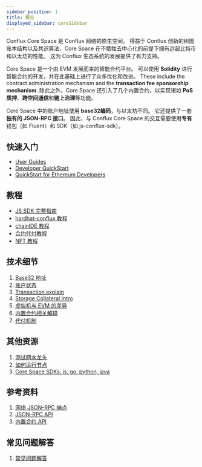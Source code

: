 ```yaml
---
sidebar_position: 1
title: 概览
displayed_sidebar: coreSidebar
---
```


Conflux Core Space 是 Conflux 网络的原生空间。 得益于 Conflux 创新的树图账本结构以及共识算法，Core Space 在不牺牲去中心化的前提下拥有远超比特币和以太坊的性能。 这为 Conflux 生态系统的发展提供了有力支持。

Core Space 是一个由 EVM 发展而来的智能合约平台。 可以使用 **Solidity** 进行智能合约的开发，并在此基础上进行了众多优化和改进。 These include the contract administration mechanism and the **transaction fee sponsorship mechanism**. 除此之外，Core Space 还引入了几个内置合约，以实现诸如 **PoS 质押**、**跨空间通信**和**链上治理**等功能。

Core Space 中的账户地址使用 **base32编码**，与以太坊不同。 它还提供了一套**独有的 JSON-RPC 接口**。 因此，与 Conflux Core Space 的交互需要使用**专有**钱包（如 Fluent）和 SDK（如 js-conflux-sdk）。

## 快速入门

- [User Guides](./getting-started/)
- [Developer QuickStart](./core-developer-quickstart)
- [QuickStart for Ethereum Developers](./build/quickstart-for-eth-devs)

## 教程

- [JS SDK 完整指南](./tutorials/js-conflux-sdk)
- [hardhat-conflux 教程](./tutorials/hard-conflux-plugin)
- [chainIDE 教程](./tutorials/chainide)
- [合约代付教程](./tutorials/how-to-sponsor-contract)
- [NFT 教程](./tutorials/nft-tutorial)

## 技术细节

1. [Base32 地址](./core-space-basics/addses)
2. [账户状态](./core-space-basics/account)
3. [Transaction explain](./core-space-basics/transactions/overview.md)
4. [Storage Collateral Intro](./core-space-basics/storage)
5. [虚拟机与 EVM 的差异](./core-space-basics/vm-difference)
6. [内置合约相关解释](./core-space-basics/internal-contracts/)
7. [代付机制](./core-space-basics/sponsor-mechanism)

## 其他资源

1. [测试网水龙头](https://faucet.confluxnetwork.org/)
2. [如何运行节点](../general/run-a-node/Overview)
3. [Core Space SDKs: js, go, python, java](./build/sdks-and-tools/sdks.md)

## 参考资料

1. [网络 JSON-RPC 端点](./core-endpoints.md)
2. [JSON-RPC API](./build/json-rpc/)
3. [内置合约 API ](./core-space-basics/internal-contracts/)

## 常见问题解答

1. [常见问题解答](./FAQs.md)
